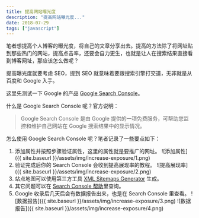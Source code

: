 ```yaml
---
title: 提高网站曝光度
description: "提高网站曝光度..."
date: 2018-07-29
tags: ["javascript"]
---
```


笔者想提高个人博客的曝光度，将自己的文章分享出去。提高的方法除了将网址贴到那些热门的网站，提高点击率，还要会自力更生，也就是让人在搜索结果直接看到博客网址，那应该怎么做呢？

提高曝光度就要考虑 SEO，提到 SEO 就意味着要跟搜索引擎打交道，无非就是从百度和 Google 入手。

这里先测试一下 Google 的产品 [Google Search Console][1]。

什么是 Google Search Console 呢？官方说明：
> Google Search Console 是由 Google 提供的一项免费服务，可帮助您监控和维护自己网站在 Google 搜索结果中的显示情况。

怎么使用 Google Search Console 呢？笔者记录了一些要点如下：

1. 添加属性并按照步骤验证属性，这里的属性就是要推广的网址。
  ![添加属性]({{ site.baseurl }}/assets/img/increase-exposure/1.png)
2. 验证完成后你的 Search Console 会收到提高展现率的教程。
  ![提高展现率]({{ site.baseurl }}/assets/img/increase-exposure/2.png)
3. 站点地图可以使用第三方工具 [XML Sitemaps Generator][2] 生成。
4. 其它问题可以在 [Search Console 帮助][3]里查询。
5. Google 收录后几天后会有数据报告出来，也是在 Search Console 里查看。
  ![数据报告]({{ site.baseurl }}/assets/img/increase-exposure/3.png)
  ![数据报告]({{ site.baseurl }}/assets/img/increase-exposure/4.png)

  [1]: https://www.google.com/webmasters/tools/home?hl=zh
  [2]: https://www.xml-sitemaps.com/
  [3]: https://support.google.com/webmasters#topic=3309469